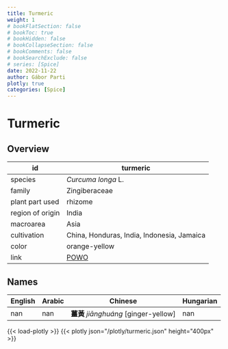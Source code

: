 ```yaml
---
title: Turmeric
weight: 1
# bookFlatSection: false
# bookToc: true
# bookHidden: false
# bookCollapseSection: false
# bookComments: false
# bookSearchExclude: false
# series: [Spice]
date: 2022-11-22
author: Gábor Parti
plotly: true
categories: [Spice]
---
```


# Turmeric

## Overview

|       id       |                      turmeric                     |
|----------------|---------------------------------------------------|
|     species    |                 *Curcuma longa* L.                |
|     family     |                   Zingiberaceae                   |
| plant part used|                      rhizome                      |
|region of origin|                       India                       |
|    macroarea   |                        Asia                       |
|   cultivation  |     China, Honduras, India, Indonesia, Jamaica    |
|      color     |                   orange-yellow                   |
|      link      |[POWO](https://powo.science.kew.org/taxon/796451-1)|

## Names

|English|Arabic|              Chinese              |Hungarian|
|-------|------|-----------------------------------|---------|
|  nan  |  nan |**薑黃** *jiānghuáng* [ginger-yellow]|   nan   |

{{< load-plotly >}}
{{< plotly json="/plotly/turmeric.json" height="400px" >}}